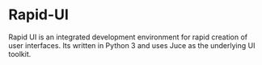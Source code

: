 # Rapid-UI

Rapid UI is an integrated development environment for rapid creation of user interfaces. Its written in Python 3 and uses Juce as the underlying UI toolkit.
